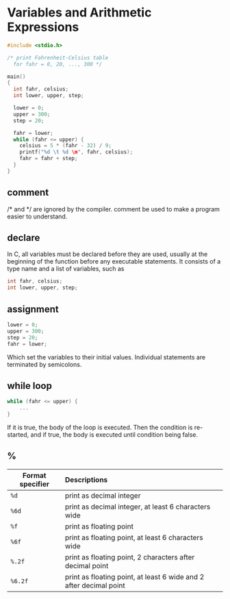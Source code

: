# Variables and Arithmetic Expressions

```c
#include <stdio.h>

/* print Fahrenheit-Celsius table
  for fahr = 0, 20, ..., 300 */

main()
{
  int fahr, celsius;
  int lower, upper, step;

  lower = 0;
  upper = 300;
  step = 20;

  fahr = lower;
  while (fahr <= upper) {
    celsius = 5 * (fahr - 32) / 9;
    printf("%d \t %d \m", fahr, celsius);
    fahr = fahr + step;
  }
}
```

## comment

/* and */ are ignored by the compiler. comment be used to make a program easier to understand.

## declare

In C, all variables must be declared before they are used, usually at the beginning of the function before any executable statements. It consists of a type name and a list of variables, such as

```c
int fahr, celsius;
int lower, upper, step;
```

## assignment

```c
lower = 0;
upper = 300;
step = 20;
fahr = lower;
```

Which set the variables to their initial values. Individual statements are terminated by semicolons.

## while loop

```c
while (fahr <= upper) {
    ...
}
```

If it is true, the body of the loop is executed. Then the condition is re-started, and if true, the body is executed until condition being false.

## %
|Format specifier|Descriptions|
|---|:---|
|`%d`|print as decimal integer|
|`%6d`|print as decimal integer, at least 6 characters wide|
|`%f`|print as floating point|
|`%6f`|print as floating point, at least 6 characters wide|
|`%.2f`|print as floating point, 2 characters after decimal point|
|`%6.2f`|print as floating point, at least 6 wide and 2 after decimal point|


